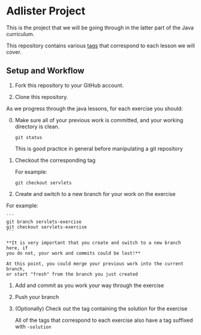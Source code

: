 # Adlister Project

This is the project that we will be going through in the latter part of the Java curriculum.

This repository contains various
[tags](https://git-scm.com/book/en/v2/Git-Basics-Tagging) that correspond to each lesson we will cover.

## Setup and Workflow

1. Fork this repository to your GitHub account.

1. Clone this repository.

As we progress through the java lessons, for each exercise you should:

0. Make sure all of your previous work is committed, and your working directory is clean.

    ```
    git status
    ```

   This is good practice in general before manipulating a git repository

1. Checkout the corresponding tag

   For example:

    ```
    git checkout servlets
    ```

1. Create and switch to a new branch for your work on the exercise

For example:

    ```
    git branch servlets-exercise
    git checkout servlets-exercise
    ```

    **It is very important that you create and switch to a new branch here, if
    you do not, your work and commits could be lost!**

    At this point, you could merge your previous work into the current branch,
    or start "fresh" from the branch you just created

1. Add and commit as you work your way through the exercise

1. Push your branch

1. (Optionally) Check out the tag containing the solution for the exercise

   All of the tags that correspond to each exercise also have a tag suffixed with `-solution`
